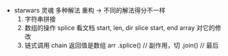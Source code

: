 - starwars 灵魂
  多种解法 重构 -> 不同的解法得分不一样
  1. 字符串拼接
  2. 数组的操作
     splice 看文档 start, len, dir
     slice start, end 
     array 对它的修改 
  3. 链式调用 chain 
  返回值是数组
     arr
        .splice() // 副作用，切
        .join() // 最后 